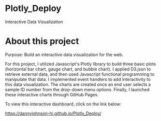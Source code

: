 # Plotly_Deploy
Interactive Data Visualization

# About this project

Purpose: Build an interactive data visualization for the web.

For this project, I utilized Javascript's Plotly library to build three basic plots (horizontal bar chart, gauge chart, and bubble chart). I applied D3.json to retrieve external data, and then used Javascript functional programming to manipulate that data. I implemented event handlers to add interactivity to this data visualization. The charts are created once an end user selects a sample ID number from the drop-down menu options. Finally, I launched these interactive charts through GitHub Pages. 

To view this interactive dashboard, click on the link below:

https://dannyjohnson-hi.github.io/Plotly_Deploy/
